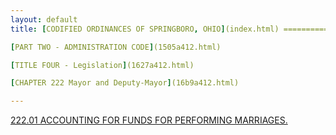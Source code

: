 ```yaml
---
layout: default 
title: [CODIFIED ORDINANCES OF SPRINGBORO, OHIO](index.html) =====================================================

[PART TWO - ADMINISTRATION CODE](1505a412.html)

[TITLE FOUR - Legislation](1627a412.html)

[CHAPTER 222 Mayor and Deputy-Mayor](16b9a412.html)

---
```


[222.01 ACCOUNTING FOR FUNDS FOR PERFORMING MARRIAGES.](16c6a412.html)
